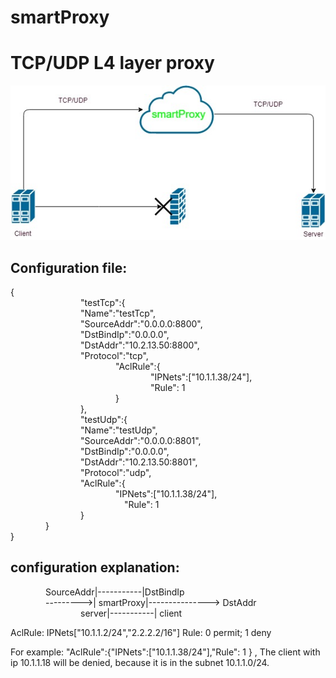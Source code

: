 # smartProxy
TCP/UDP L4 layer proxy
=====================
![logic diagram](smartProxy.jpg)

Configuration file:
---------------------
{  
        "testTcp":{  
        "Name":"testTcp",  
        "SourceAddr":"0.0.0.0:8800",  
        "DstBindIp":"0.0.0.0",  
        "DstAddr":"10.2.13.50:8800",  
        "Protocol":"tcp",  
            "AclRule":{  
                "IPNets":["10.1.1.38/24"],  
                "Rule": 1   
            }     
        },    
        "testUdp":{  
        "Name":"testUdp",  
        "SourceAddr":"0.0.0.0:8801",  
        "DstBindIp":"0.0.0.0",  
        "DstAddr":"10.2.13.50:8801",  
        "Protocol":"udp",  
        "AclRule":{  
            "IPNets":["10.1.1.38/24"],  
             "Rule": 1     
        }       
    }       
}  

configuration explanation:
-------------------------------
    SourceAddr|-----------|DstBindIp         
    --------->| smartProxy|---------------> DstAddr  
        server|-----------| client  
  
AclRule: IPNets["10.1.1.2/24","2.2.2.2/16"]  Rule: 0 permit; 1 deny  

For example: "AclRule":{"IPNets":["10.1.1.38/24"],"Rule": 1 } , The client with ip 10.1.1.18 will be denied, because it is in the subnet 10.1.1.0/24.    
 

